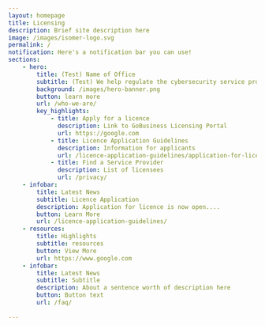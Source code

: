 ```yaml
---
layout: homepage
title: Licensing
description: Brief site description here
image: /images/isomer-logo.svg
permalink: /
notification: Here's a notification bar you can use!
sections:
    - hero:
        title: (Test) Name of Office
        subtitle: (Test) We help regulate the cybersecurity service profession through ....
        background: /images/hero-banner.png
        button: learn more
        url: /who-we-are/
        key_highlights:
            - title: Apply for a licence
              description: Link to GoBusiness Licensing Portal
              url: https://google.com
            - title: Licence Application Guidelines
              description: Information for applicants
              url: /licence-application-guidelines/application-for-licence/overview
            - title: Find a Service Provider
              description: List of licensees
              url: /privacy/
    - infobar:
        title: Latest News
        subtitle: Licence Application
        description: Application for licence is now open....
        button: Learn More
        url: /licence-application-guidelines/
    - resources:
        title: Highlights
        subtitle: resources
        button: View More              
        url: https://www.google.com
    - infobar:
        title: Latest News
        subtitle: Subtitle
        description: About a sentence worth of description here
        button: Button text
        url: /faq/
        
---
```

